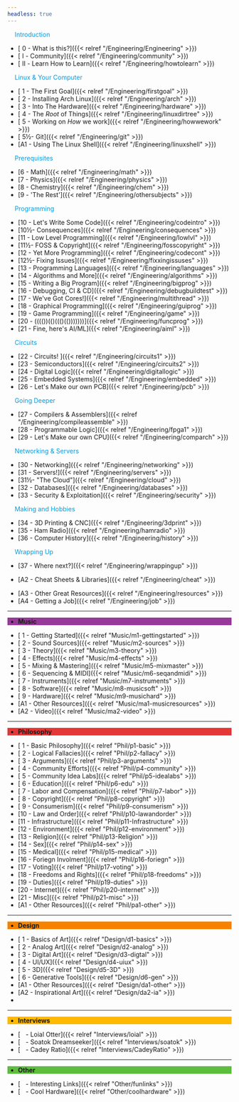 ```yaml
---
headless: true
---
```


<div class="navbak" style="background:#009CDF;>

- [**Engineering**]({{< relref "/Engineering/Engineering" >}})

</div>

<p style="color:#009CDF;" >    Introduction</p>

  - [ 0 - What is this?]({{< relref "/Engineering/Engineering" >}})
  - [ Ⅰ - Community]({{< relref "/Engineering/community" >}})  
  - [ Ⅱ - Learn How to Learn]({{< relref "/Engineering/howtolearn" >}})

<p style="color:#009CDF;" >    Linux & Your Computer</p>

  - [ 1 - The First Goal]({{< relref "/Engineering/firstgoal" >}})
  - [ 2 - Installing Arch Linux]({{< relref "/Engineering/arch" >}})
  - [ 3 - Into The Hardware]({{< relref "/Engineering/hardware" >}})
  - [ 4 - The *Root* of Things]({{< relref "/Engineering/linuxdirtree" >}})
  - [ 5 - Working on *How* we work]({{< relref "/Engineering/howwework" >}})
  - [ 5½- Git]({{< relref "/Engineering/git" >}})
  - [A1 - Using The Linux Shell]({{< relref "/Engineering/linuxshell" >}})

<p style="color:#009CDF;" >    Prerequisites</p>

  - [6 - Math]({{< relref "/Engineering/math" >}})
  - [7 - Physics]({{< relref "/Engineering/physics" >}})
  - [8 - Chemistry]({{< relref "/Engineering/chem" >}})
  - [9 - 'The Rest']({{< relref "/Engineering/othersubjects" >}})

<p style="color:#009CDF;" >    Programming</p>

  - [10 - Let's Write Some Code]({{< relref "/Engineering/codeintro" >}})
  - [10½- Consequences]({{< relref "/Engineering/consequences" >}})
  - [11 - Low Level Programming]({{< relref "/Engineering/lowlvl" >}})
  - [11½- FOSS & Copyright]({{< relref "/Engineering/fosscopyright" >}})
  - [12 - Yet More Programming]({{< relref "/Engineering/codecont" >}})
  - [12½- Fixing Issues]({{< relref "/Engineering/fixxingissuses" >}})
  - [13 - Programming Languages]({{< relref "/Engineering/languages" >}})
  - [14 - Algorithms and More]({{< relref "/Engineering/algorithms" >}})
  - [15 - Writing a Big Program]({{< relref "/Engineering/bigprog" >}})
  - [16 - Debugging, CI & CD]({{< relref "/Engineering/debugbuildtest" >}})
  - [17 - We've Got Cores!]({{< relref "/Engineering/multithread" >}})
  - [18 - Graphical Programming]({{< relref "/Engineering/guiprog" >}})
  - [19 - Game Programming]({{< relref "/Engineering/game" >}})
  - [20 - (((())(()((()(()))))))]({{< relref "/Engineering/funcprog" >}})
  - [21 - Fine, here's AI/ML]({{< relref "/Engineering/aiml" >}})

<p style="color:#009CDF;" >    Circuits</p>

  - [22 - Circuits! ]({{< relref "/Engineering/circuits1" >}})
  - [23 - Semiconductors]({{< relref "/Engineering/circuits2" >}})
  - [24 - Digital Logic]({{< relref "/Engineering/digitallogic" >}})
  - [25 - Embedded Systems]({{< relref "/Engineering/embedded" >}})
  - [26 - Let's Make our own PCB]({{< relref "/Engineering/pcb" >}})

<p style="color:#009CDF;" >    Going Deeper</p>

  - [27 - Compilers & Assemblers]({{< relref "/Engineering/compileassemble" >}})
  - [28 - Programmable Logic]({{< relref "/Engineering/fpga1" >}})
  - [29 - Let's Make our own CPU]({{< relref "/Engineering/comparch" >}})

<p style="color:#009CDF;" >    Networking & Servers</p>

  - [30 - Networking]({{< relref "/Engineering/networking" >}})
  - [31 - Servers!]({{< relref "/Engineering/servers" >}})
  - [31½- "The Cloud"]({{< relref "/Engineering/cloud" >}})
  - [32 - Databases]({{< relref "/Engineering/databases" >}})
  - [33 - Security & Exploitation]({{< relref "/Engineering/security" >}})

<!--  - [24 - ]({{< relref "/Engineering/24-" >}}) -->

<p style="color:#009CDF;" >    Making and Hobbies</p>

  - [34 - 3D Printing & CNC]({{< relref "/Engineering/3dprint" >}})
  - [35 - Ham Radio]({{< relref "/Engineering/hamradio" >}})
  - [36 - Computer History]({{< relref "/Engineering/history" >}})

<p style="color:#009CDF;" >    Wrapping Up</p>

  - [37 - Where next?]({{< relref "/Engineering/wrappingup" >}})


  - [A2 - Cheat Sheets & Libraries]({{< relref "/Engineering/cheat" >}})
<!--  - [A3 - Bill Of Materials]({{< relref "/Engineering/a3-bom" >}}) -->
  - [A3 - Other Great Resources]({{< relref "/Engineering/resources" >}})
  - [A4 - Getting a Job]({{< relref "/Engineering/job" >}})


---

<div class="navbak" style="background:#973999;">

- **Music**

</div>

  - [ 1 - Getting Started]({{< relref "Music/m1-gettingstarted" >}})
  - [ 2 - Sound Sources]({{< relref "Music/m2-sources" >}})
  - [ 3 - Theory]({{< relref "Music/m3-theory" >}})
  - [ 4 - Effects]({{< relref "Music/m4-effects" >}})
  - [ 5 - Mixing & Mastering]({{< relref "Music/m5-mixmaster" >}})
  - [ 6 - Sequencing & MIDI]({{< relref "Music/m6-seqandmidi" >}})
  - [ 7 - Instruments]({{< relref "Music/m7-instruments" >}})
  - [ 8 - Software]({{< relref "Music/m8-musicsoft" >}})
  - [ 9 - Hardware]({{< relref "Music/m9-musichard" >}})
  - [A1 - Other Resources]({{< relref "Music/ma1-musicresources" >}})
  - [A2 - Video]({{< relref "Music/ma2-video" >}})

---

<div class="navbak" style="background:#E23838;">

- **Philosophy**

</div>

  - [ 1 - Basic Philosophy]({{< relref "Phil/p1-basic" >}})
  - [ 2 - Logical Fallacies]({{< relref "Phil/p2-fallacy" >}})
  - [ 3 - Arguments]({{< relref "Phil/p3-arguments" >}})
  - [ 4 - Community Efforts]({{< relref "Phil/p4-community" >}})
  - [ 5 - Community Idea Labs]({{< relref "Phil/p5-idealabs" >}})
  - [ 6 - Education]({{< relref "Phil/p6-edu" >}})
  - [ 7 - Labor and Compensation]({{< relref "Phil/p7-labor" >}})
  - [ 8 - Copyright]({{< relref "Phil/p8-copyright" >}})
  - [ 9 - Consumerism]({{< relref "Phil/p9-consumerism" >}})
  - [10 - Law and Order]({{< relref "Phil/p10-lawandorder" >}})
  - [11 - Infrastructure]({{< relref "Phil/p11-Infrastructure" >}})
  - [12 - Environment]({{< relref "Phil/p12-environment" >}})
  - [13 - Religion]({{< relref "Phil/p13-Religion" >}})
  - [14 - Sex]({{< relref "Phil/p14-sex" >}})
  - [15 - Medical]({{< relref "Phil/p15-medical" >}})
  - [16 - Foriegn Involment]({{< relref "Phil/p16-foriegn" >}})
  - [17 - Voting]({{< relref "Phil/p17-voting" >}})
  - [18 - Freedoms and Rights]({{< relref "Phil/p18-freedoms" >}})
  - [19 - Duties]({{< relref "Phil/p19-duties" >}})
  - [20 - Internet]({{< relref "Phil/p20-internet" >}})
  - [21 - Misc]({{< relref "Phil/p21-misc" >}})
  - [A1 - Other Resources]({{< relref "Phil/pa1-other" >}})

---

<div class="navbak" style="background:#F78200;">

- **Design**

</div>

  - [ 1 - Basics of Art]({{< relref "Design/d1-basics" >}})
  - [ 2 - Analog Art]({{< relref "Design/d2-analog" >}})
  - [ 3 - Digital Art]({{< relref "Design/d3-digtal" >}})
  - [ 4 - UI/UX]({{< relref "Design/d4-uiux" >}})
  - [ 5 - 3D]({{< relref "Design/d5-3D" >}})
  - [ 6 - Generative Tools]({{< relref "Design/d6-gen" >}})
  - [A1 - Other Resources]({{< relref "Design/da1-other" >}})
  - [A2 - Inspirational Art]({{< relref "Design/da2-ia" >}})
  - </div>

---

<div class="navbak" style="background:#FFB900;">

- **Interviews**

</div>


  - [   - Loial Otter]({{< relref "Interviews/loial" >}})
  - [   - Soatok Dreamseeker]({{< relref "Interviews/soatok" >}})
  - [   - Cadey Ratio]({{< relref "Interviews/CadeyRatio" >}})

</div>

---

<div class="navbak" style="background:#5EBD3E;">

- **Other**

</div>

* [   - Interesting Links]({{< relref "Other/funlinks" >}})
* [   - Cool Hardware]({{< relref "Other/coolhardware" >}})

<br />